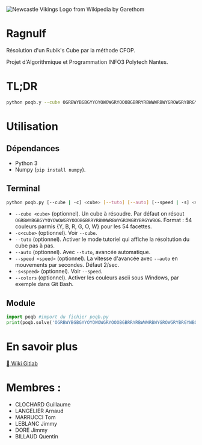 ![Newcastle Vikings Logo from Wikipedia by Garethom](https://upload.wikimedia.org/wikipedia/commons/3/33/NewcastleVikingsLogo.PNG)

Ragnulf
=======

Résolution d'un Rubik's Cube par la méthode CFOP.

Projet d'Algorithmique et Programmation INFO3 Polytech Nantes.

# TL;DR
```bash
python poqb.y --cube OGRBWYBGBGYYOYOWOWGRYOOOBGBRRYRBWWWRBWYGROWGRYBRGYWBOG
```


# Utilisation

## Dépendances

- Python 3
- Numpy (`pip install numpy`).

## Terminal
```bash
python poqb.py [--cube | -c] <cube> [--tuto] [--auto] [--speed | -s] <speed> [--colors]
```

- `--cube <cube>` (optionnel). Un cube à résoudre. Par défaut on résout
    `OGRBWYBGBGYYOYOWOWGRYOOOBGBRRYRBWWWRBWYGROWGRYBRGYWBOG`.
    Format : 54 couleurs parmis {Y, B, R, G, O, W} pour les 54 facettes.
- `-c<cube>` (optionnel). Voir `--cube`.
- `--tuto` (optionnel). Activer le mode tutoriel qui affiche la résoltution du
    cube pas à pas.
- `--auto` (optionnel). Avec `--tuto`, avancée automatique.
- `--speed <speed>` (optionnel). La vitesse d'avancée avec `--auto` en
    mouvements par secondes. Défaut 2/sec.
- `-s<speed>` (optionnel). Voir `--speed`.
- `--colors` (optionnel). Activer les couleurs ascii sous Windows, par exemple
    dans Git Bash.

## Module
```python
import poqb #import du fichier poqb.py
print(poqb.solve('OGRBWYBGBGYYOYOWOWGRYOOOBGBRRYRBWWWRBWYGROWGRYBRGYWBOG'))
```


# En savoir plus
[:link: Wiki Gitlab](https://gitlab.univ-nantes.fr/E132397K/Ragnulf/wikis/home)

# Membres :
- CLOCHARD Guillaume
- LANGELIER Arnaud
- MARRUCCI Tom
- LEBLANC Jimmy
- DORE Jimmy
- BILLAUD Quentin
